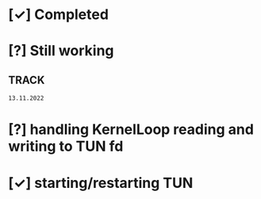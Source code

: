 # [✓] Completed
# [?] Still working

## TRACK
    13.11.2022
  # [?] handling KernelLoop reading and writing to TUN fd
  # [✓] starting/restarting TUN 
  

